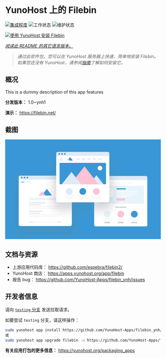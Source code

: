 <!--
注意：此 README 由 <https://github.com/YunoHost/apps/tree/master/tools/readme_generator> 自动生成
请勿手动编辑。
-->

# YunoHost 上的 Filebin

[![集成程度](https://dash.yunohost.org/integration/filebin.svg)](https://ci-apps.yunohost.org/ci/apps/filebin/) ![工作状态](https://ci-apps.yunohost.org/ci/badges/filebin.status.svg) ![维护状态](https://ci-apps.yunohost.org/ci/badges/filebin.maintain.svg)

[![使用 YunoHost 安装 Filebin](https://install-app.yunohost.org/install-with-yunohost.svg)](https://install-app.yunohost.org/?app=filebin)

*[阅读此 README 的其它语言版本。](./ALL_README.md)*

> *通过此软件包，您可以在 YunoHost 服务器上快速、简单地安装 Filebin。*  
> *如果您还没有 YunoHost，请参阅[指南](https://yunohost.org/install)了解如何安装它。*

## 概况

This is a dummy description of this app features


**分发版本：** 1.0~ynh1

**演示：** <https://filebin.net/>

## 截图

![Filebin 的截图](./doc/screenshots/example.jpg)

## 文档与资源

- 上游应用代码库： <https://github.com/espebra/filebin2/>
- YunoHost 商店： <https://apps.yunohost.org/app/filebin>
- 报告 bug： <https://github.com/YunoHost-Apps/filebin_ynh/issues>

## 开发者信息

请向 [`testing` 分支](https://github.com/YunoHost-Apps/filebin_ynh/tree/testing) 发送拉取请求。

如要尝试 `testing` 分支，请这样操作：

```bash
sudo yunohost app install https://github.com/YunoHost-Apps/filebin_ynh/tree/testing --debug
或
sudo yunohost app upgrade filebin -u https://github.com/YunoHost-Apps/filebin_ynh/tree/testing --debug
```

**有关应用打包的更多信息：** <https://yunohost.org/packaging_apps>

